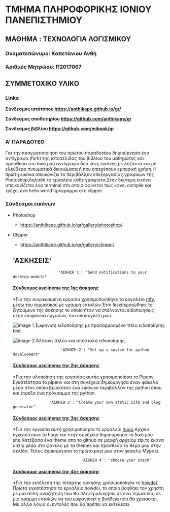 # ΤΜΗΜΑ ΠΛΗΡΟΦΟΡΙΚΗΣ ΙΟΝΙΟΥ ΠΑΝΕΠΙΣΤΗΜΙΟΥ

## ΜΑΘΗΜΑ : TEΧΝΟΛΟΓΙΑ ΛΟΓΙΣΜΙΚΟΥ

### Ονοματεπώνυμο: Καπετάνιου Ανθή
### Αριθμός Μητρώου: Π2017067


## ΣΥΜΜΕΤΟΧΙΚΟ ΥΛΙΚΟ
  
### Links

**Σύνδεσμος ιστότοπου https://anthikape.github.io/gr/**

**Σύνδεσμος αποθετηρίου https://github.com/anthikape/gr**

**Σύνδεσμος βιβλίου https://github.com/mibook/gr**


### A' ΠΑΡΑΔΟΤΕΟ
   Για την πραγματοποίηση του πρώτου παραδοτέου δημιούργησα ένα αντίγραφο (fork) της ιστοσελίδας του βιβλίου
   του μαθήματος και πρόσθεσα  στο δικό μου αντίγραφο δύο νέες εικόνες με λεζάντα και με ελεύθερα πνευματικά
   δικαιώματα ή που επιτρέπουν εμπορική χρήση.Η πρώτη εικόνα απεικονίζει το περιβάλλον επεξεργασίας γραφικών 
   της Photoshop,δηλαδή το εργαλείο κάθε γραφίστα.Στην δεύτερη εικόνα απεικονίζεται ένα terminal στο οποίο 
   φαίνεται πως κάνει compile και τρέχει ένα hello world πρόγραμμα στο clipper.
   
### Σύνδεσμοι εικόνων

* Photoshop

  * https://anthikape.github.io/gr/gallery/photoshop/

* Clipper

  * https://anthikape.github.io/gr/gallery/clipper/
  
  ## 'ΑΣΚΗΣΕΙΣ'
                          'ΑΣΚΗΣΗ 1': "Send notifications to your desktop-mobile"
    
     #### [Σύνδεσμος asciinema της 1ης άσκησης](https://asciinema.org/a/Cj792CQoekVWyhCdwyNZdiYrD)

     *Για την συγκεκριμένη εργασία χρησιμοποιήθηκε το εργαλείο [ntfy](https://github.com/dschep/ntfy),
     μέσω του τερματικού με γραμμή εντολών.Έτσι διεκπεραιώθηκε το ζητούμενο της άσκησης το οποίο ήταν 
     να στέλνονται ειδοποιήσεις στην επιφάνεια εργασίας του υπολογιστή μου.
     
   ![image](https://github.com/anthikape/sw/blob/P2017067/projects/P2017067/96215977_584886035485400_5891083662677508096_n.png)
    1.Έμφανιση ειδοποίησης με προσαρμοσμένο τίτλο ειδοποίησης test.
  
   
   
   ![image](https://github.com/anthikape/sw/blob/P2017067/projects/P2017067/96396021_646846255895996_5000385184395165696_n.png)
    2.Άλλαγη τίτλου και αποστολή ειδοποίησης.
  
  
                           'ΑΣΚΗΣΗ 2': "Set-up a system for python development"
  
     #### [Σύνδεσμος asciinema της 2ης άσκησης](https://asciinema.org/a/v2rOMID0kDVUaxTz7KlyWulZL)
     
     *Για την υλοποίηση της εργασίας αυτής χρησιμοποίησα το [Pipenv](https://docs.python-guide.org/dev/virtualenvs/).
     Εγκατέστησα το pipenv και στη συνέχεια δημιούργησα έναν φάκελο μέσα στον οποίο βρισκόταν ένα 
     εικονικό περιβάλλον της python όπου και έτρεξα ένα πρόγραμμα της python.
  
  
                      'ΑΣΚΗΣΗ 3': "Create your own static site and blog generator"
  
    #### [Σύνδεσμος asciinema της 3ης άσκησης](https://asciinema.org/a/Mct9XDVDmp63kP6bEAvZn31vf)
    
    *Για την εργασία αυτή χρησιμοποίησα το εργαλείο [hugo](https://gohugo.io/).Αρχικά εγκατέστησα
    το hugo και στην συνέχεια δημιούργησα το δικό μου site.Κατέβασα ένα theme απο το github σε μορφή 
    αρχείου zip,το έκανα unzip μέσα στο φάκελο με τα themes και πρόσθεσα το θέμα μου στην σελίδα.
    Τέλος δημιούργησα το πρώτο post μου στον φακελο Mypost.
  
  
                                    'ΑΣΚΗΣΗ 4': "choose your stack"
  
   #### [Σύνδεσμος asciinema της 4ης άσκησης](https://asciinema.org/a/DMS1D7lxBxLREyweA1Skbbkun)
   
   *Για την εκτέλεση της τέταρτης άσκησης χρησιμοποίησα το [howdoi](https://github.com/gleitz/howdoi).
   Πρώτα εγκατέστησα το εργαλείο howdoi, το οποίο βοηθάει τον χρήστη με μια απλή αναζήτηση που θα 
   πληκτρολογήσει σε ενα τερματικο,  σε μια γραμμη εντολών,να του εμφανιστεί η βοήθεια που θα χρειαστεί.
   Με άλλα λόγια οι εντολές που θα πρέπει να εκτελέσει. 
  
  
  
  
  
  
  
  
  
  
  
  
  
  
